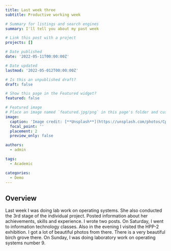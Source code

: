 ```yaml
---
title: Last week three
subtitle: Productive working week

# Summary for listings and search engines
summary: I'll tell you about my past week

# Link this post with a project
projects: []

# Date published
date: '2022-05-11T00:00:00Z'

# Date updated
lastmod: '2022-05-012T00:00:00Z'

# Is this an unpublished draft?
draft: false

# Show this page in the Featured widget?
featured: false

# Featured image
# Place an image named `featured.jpg/png` in this page's folder and customize its options here.
image:
  caption: 'Image credit: [**Unsplash**](https://unsplash.com/photos/CpkOjOcXdUY)'
  focal_point: ''
  placement: 2
  preview_only: false

authors:
  - admin

tags:
  - Academic

categories:
  - Demo
---
```


## Overview

Last week I was doing lab work on operating systems. She also conducted the 3rd stage of the individual project. Posted information about her achievements, skills and experience. I wrote two posts. On Saturday, I went to information technology classes. Also in the evening I visited the HPP-2 exhibition. I got a lot of beautiful photos from there. There is a very beautiful birch grove there. On Sunday, I was doing laboratory work on operating systems number 9.
